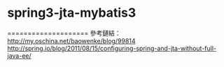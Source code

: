 spring3-jta-mybatis3
====================



====================
參考鏈結：<br>
http://my.oschina.net/baowenke/blog/99814<br>
http://spring.io/blog/2011/08/15/configuring-spring-and-jta-without-full-java-ee/<br>
